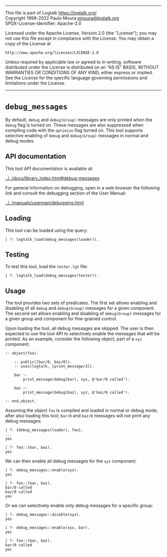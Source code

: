________________________________________________________________________

This file is part of Logtalk <https://logtalk.org/>  
Copyright 1998-2022 Paulo Moura <pmoura@logtalk.org>  
SPDX-License-Identifier: Apache-2.0

Licensed under the Apache License, Version 2.0 (the "License");
you may not use this file except in compliance with the License.
You may obtain a copy of the License at

    http://www.apache.org/licenses/LICENSE-2.0

Unless required by applicable law or agreed to in writing, software
distributed under the License is distributed on an "AS IS" BASIS,
WITHOUT WARRANTIES OR CONDITIONS OF ANY KIND, either express or implied.
See the License for the specific language governing permissions and
limitations under the License.
________________________________________________________________________


`debug_messages`
================

By default, `debug` and `debug(Group)` messages are only printed when the `debug`
flag is turned on. These messages are also suppressed when compiling code with the
`optimize` flag turned on. This tool supports selective enabling of `debug` and
`debug(Group)` messages in normal and debug modes.


API documentation
-----------------

This tool API documentation is available at:

[../../docs/library_index.html#debug-messages](../../docs/library_index.html#debug-messages)

For general information on debugging, open in a web browser the
following link and consult the debugging section of the User Manual:

[../../manuals/userman/debugging.html](../../manuals/userman/debugging.html)


Loading
-------

This tool can be loaded using the query:

	| ?- logtalk_load(debug_messages(loader)).


Testing
-------

To test this tool, load the `tester.lgt` file:

	| ?- logtalk_load(debug_messages(tester)).


Usage
-----

The tool provides two sets of predicates. The first set allows enabling and
disabling of all `debug` and `debug(Group)` messages for a given component.
The second set allows enabling and disabling of `debug(Group)` messages for
a given group and component for fine-grained control.

Upon loading the tool, all debug messages are skipped. The user is then
expected to use the tool API to selectively enable the messages that will
be printed. As an example, consider the following object, part of a `xyz`
component:

	:- object(foo).

		:- public([bar/0, baz/0]).
		:- uses(logtalk, [print_message/3]).

		bar :-
			print_message(debug(bar), xyz, @'bar/0 called').

		baz :-
			print_message(debug(baz), xyz, @'baz/0 called').

	:- end_object.

Assuming the object `foo` is compiled and loaded in normal or debug mode,
after also loading this tool, `bar/0` and `baz/0` messages will not print
any debug messages:

	| ?- {debug_messages(loader), foo}.
	...
	yes
	
	| ?- foo::(bar, baz).
	yes

We can then enable all debug messages for the `xyz` component:

	| ?- debug_messages::enable(xyx).
	yes

	| ?- foo::(bar, baz).
	bar/0 called
	baz/0 called
	yes

Or we can selectively enable only debug messages for a specific group:

	| ?- debug_messages::disable(xyx).
	yes

	| ?- debug_messages::enable(xyx, bar).
	yes

	| ?- foo::(bar, baz).
	bar/0 called
	yes
